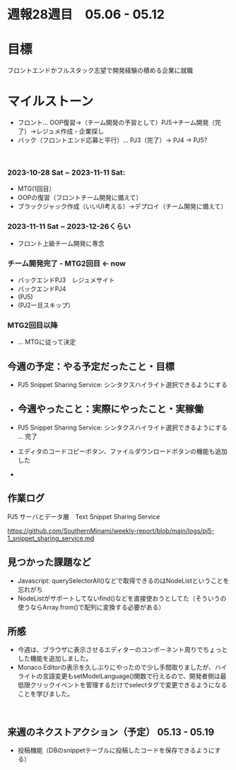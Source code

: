 # 週報28週目　05.06 - 05.12

# 目標
フロントエンドかフルスタック志望で開発経験の積める企業に就職

# マイルストーン
- フロント... OOP復習→（チーム開発の予習として）PJ5→チーム開発（完了）→レジュメ作成・企業探し
- バック（フロントエンド応募と平行）... PJ3（完了）→ PJ4 → PJ5?

<br />

### 2023-10-28 Sat ~ 2023-11-11 Sat:
- MTG(1回目）
- OOPの復習（フロントチーム開発に備えて）
- ブラックジャック作成（いいUI考える）→デプロイ（チーム開発に備えて）


### 2023-11-11 Sat ~ 2023-12-26くらい
- フロント上級チーム開発に専念

### チーム開発完了 - MTG2回目 <- now
- バックエンドPJ3　レジュメサイト
- バックエンドPJ4
- (PJ5)
- (PJ2一旦スキップ）

### MTG2回目以降 
- ... MTGに従って決定

## 今週の予定：やる予定だったこと・目標
- PJ5 Snippet Sharing Service: シンタクスハイライト選択できるようにする
  
  
- ## 今週やったこと：実際にやったこと・実稼働
- PJ5 Snippet Sharing Service: シンタクスハイライト選択できるようにする ... 完了
- エディタのコードコピーボタン、ファイルダウンロードボタンの機能も追加した
- 
## 作業ログ

PJ5 サーバとデータ層　Text Snippet Sharing Service
<br/>

https://github.com/SouthernMinami/weekly-report/blob/main/logs/pj5-1_snippet_sharing_service.md
<br/>


## 見つかった課題など
- Javascript: querySelectorAll()などで取得できるのはNodeListということを忘れがち
- NodeListがサポートしてないfind()などを直接使おうとしてた（そういうの使うならArray.from()で配列に変換する必要がある）

## 所感
- 今週は、ブラウザに表示させるエディターのコンポーネント周りでちょっとした機能を追加しました。
- Monaco Editorの表示を久しぶりにやったので少し手間取りましたが、ハイライトの言語変更もsetModelLanguage()関数で行えるので、開発者側は最低限クリックイベントを管理するだけでselectタグで変更できるようになることを学びました。

<br/>

## 来週のネクストアクション（予定） 05.13 - 05.19
- 投稿機能（DBのsnippetテーブルに投稿したコードを保存できるようにする）
<br />
